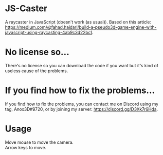 # JS-Caster
A raycaster in JavaScript (doesn't work (as usual)). Based on this article: https://medium.com/@fahad.haidari/build-a-pseudo3d-game-engine-with-javascript-using-raycasting-4ab9c3d22bc1.

# No license so...
There's no license so you can download the code if you want but it's kind of useless cause of the problems.

# If you find how to fix the problems...
If you find how to fix the problems, you can contact me on Discord using my tag, Anox3D#9720, or by joining my server: https://discord.gg/D3Xk7r6Hda.


# Usage
Move mouse to move the camera.  
Arrow keys to move.
